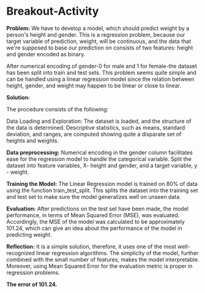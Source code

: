 # Breakout-Activity
**Problem:** We have to develop a model, which should predict weight by a person's height and gender. This is a regression problem, because our target variable of prediction, weight, will be continuous, and the data that we're supposed to base our prediction on consists of two features: height and gender encoded as binary.

After numerical encoding of gender-0 for male and 1 for female-the dataset has been split into train and test sets. This problem seems quite simple and can be handled using a linear regression model since the relation between height, gender, and weight may happen to be linear or close to linear.

**Solution:**

The procedure consists of the following:

Data Loading and Exploration: The dataset is loaded, and the structure of the data is determined. Descriptive statistics, such as means, standard deviation, and ranges, are computed showing quite a disparate set of heights and weights.

**Data preprocessing:** Numerical encoding in the gender column facilitates ease for the regression model to handle the categorical variable. Split the dataset into feature variables, X- height and gender, and a target variable, y - weight.

**Training the Model:** The Linear Regression model is trained on 80% of data using the function train_test_split. This splits the dataset into the training set and test set to make sure the model generalizes well on unseen data.

**Evaluation:** After predictions on the test set have been made, the model performance, in terms of Mean Squared Error (MSE), was evaluated. Accordingly, the MSE of the model was calculated to be approximately 101.24, which can give an idea about the performance of the model in predicting weight.

**Reflection:** It is a simple solution, therefore, it uses one of the most well-recognized linear regression algorithms. The simplicity of the model, further combined with the small number of features, makes the model interpretable. Moreover, using Mean Squared Error for the evaluation metric is proper in regression problems.

**The error of 101.24.**
